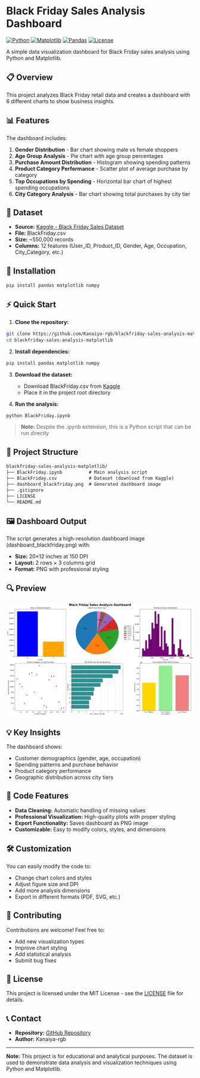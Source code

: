 # Black Friday Sales Analysis Dashboard

[![Python](https://img.shields.io/badge/Python-3.7+-blue.svg)](https://python.org)
[![Matplotlib](https://img.shields.io/badge/Matplotlib-3.0+-orange.svg)](https://matplotlib.org)
[![Pandas](https://img.shields.io/badge/Pandas-1.0+-green.svg)](https://pandas.pydata.org)
[![License](https://img.shields.io/badge/License-MIT-yellow.svg)](LICENSE)

A simple data visualization dashboard for Black Friday sales analysis using Python and Matplotlib.

## 📋 Overview

This project analyzes Black Friday retail data and creates a dashboard with 6 different charts to show business insights.

## 📊 Features

The dashboard includes:

1. **Gender Distribution** - Bar chart showing male vs female shoppers
2. **Age Group Analysis** - Pie chart with age group percentages
3. **Purchase Amount Distribution** - Histogram showing spending patterns
4. **Product Category Performance** - Scatter plot of average purchase by category
5. **Top Occupations by Spending** - Horizontal bar chart of highest spending occupations
6. **City Category Analysis** - Bar chart showing total purchases by city tier

## 📁 Dataset

- **Source:** [Kaggle - Black Friday Sales Dataset](https://www.kaggle.com/datasets/rajeshrampure/black-friday-sale)
- **File:** BlackFriday.csv
- **Size:** ~550,000 records
- **Columns:** 12 features (User_ID, Product_ID, Gender, Age, Occupation, City_Category, etc.)

## 🚀 Installation

```bash
pip install pandas matplotlib numpy
```

## ⚡ Quick Start

1. **Clone the repository:**
```bash
git clone https://github.com/Kanaiya-rgb/blackfriday-sales-analysis-matplotlib.git
cd blackfriday-sales-analysis-matplotlib
```

2. **Install dependencies:**
```bash
pip install pandas matplotlib numpy
```

3. **Download the dataset:**
   - Download BlackFriday.csv from [Kaggle](https://www.kaggle.com/datasets/rajeshrampure/black-friday-sale)
   - Place it in the project root directory

4. **Run the analysis:**
```bash
python BlackFriday.ipynb
```

> **Note:** Despite the .ipynb extension, this is a Python script that can be run directly

## 📂 Project Structure

```
blackfriday-sales-analysis-matplotlib/
├── BlackFriday.ipynb          # Main analysis script
├── BlackFriday.csv            # Dataset (download from Kaggle)
├── dashboard_blackfriday.png  # Generated dashboard image
├── .gitignore
├── LICENSE
└── README.md
```

## 🖼️ Dashboard Output

The script generates a high-resolution dashboard image (dashboard_blackfriday.png) with:
- **Size:** 20×12 inches at 150 DPI
- **Layout:** 2 rows × 3 columns grid
- **Format:** PNG with professional styling

## 🔍 Preview

![Black Friday Sales Dashboard](dashboard_blackfriday.png)

## 💡 Key Insights

The dashboard shows:
- Customer demographics (gender, age, occupation)
- Spending patterns and purchase behavior
- Product category performance
- Geographic distribution across city tiers

## 🔧 Code Features

- **Data Cleaning:** Automatic handling of missing values
- **Professional Visualization:** High-quality plots with proper styling
- **Export Functionality:** Saves dashboard as PNG image
- **Customizable:** Easy to modify colors, styles, and dimensions

## 🛠️ Customization

You can easily modify the code to:
- Change chart colors and styles
- Adjust figure size and DPI
- Add more analysis dimensions
- Export in different formats (PDF, SVG, etc.)

## 🤝 Contributing

Contributions are welcome! Feel free to:
- Add new visualization types
- Improve chart styling
- Add statistical analysis
- Submit bug fixes

## 📄 License

This project is licensed under the MIT License - see the [LICENSE](LICENSE) file for details.

## 📞 Contact

- **Repository:** [GitHub Repository](https://github.com/Kanaiya-rgb/blackfriday-sales-analysis-matplotlib)
- **Author:** Kanaiya-rgb

---

**Note:** This project is for educational and analytical purposes. The dataset is used to demonstrate data analysis and visualization techniques using Python and Matplotlib.
